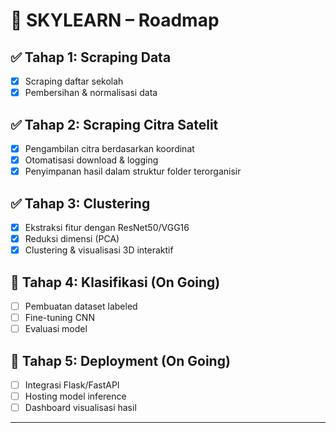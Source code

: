 # 🚀 SKYLEARN – Roadmap

## ✅ Tahap 1: Scraping Data
- [x] Scraping daftar sekolah
- [x] Pembersihan & normalisasi data

## ✅ Tahap 2: Scraping Citra Satelit
- [x] Pengambilan citra berdasarkan koordinat
- [x] Otomatisasi download & logging
- [x] Penyimpanan hasil dalam struktur folder terorganisir

## ✅ Tahap 3: Clustering
- [x] Ekstraksi fitur dengan ResNet50/VGG16
- [x] Reduksi dimensi (PCA)
- [x] Clustering & visualisasi 3D interaktif

## 🔄 Tahap 4: Klasifikasi (On Going)
- [ ] Pembuatan dataset labeled
- [ ] Fine-tuning CNN
- [ ] Evaluasi model

## 🔄 Tahap 5: Deployment (On Going)
- [ ] Integrasi Flask/FastAPI
- [ ] Hosting model inference
- [ ] Dashboard visualisasi hasil

---
